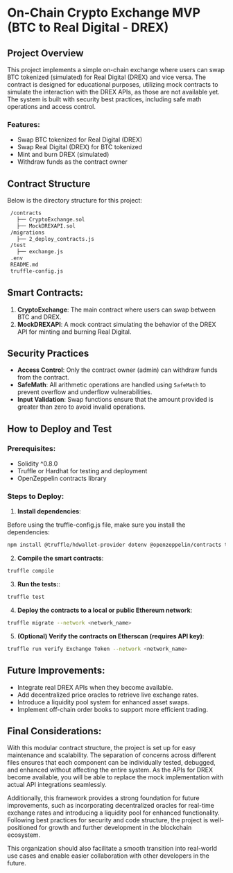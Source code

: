 # On-Chain Crypto Exchange MVP (BTC to Real Digital - DREX)

## Project Overview

This project implements a simple on-chain exchange where users can swap BTC tokenized (simulated) for Real Digital (DREX) and vice versa. The contract is designed for educational purposes, utilizing mock contracts to simulate the interaction with the DREX APIs, as those are not available yet. The system is built with security best practices, including safe math operations and access control.

### Features:
- Swap BTC tokenized for Real Digital (DREX)
- Swap Real Digital (DREX) for BTC tokenized
- Mint and burn DREX (simulated)
- Withdraw funds as the contract owner

## Contract Structure

Below is the directory structure for this project:

   ```bash
	/contracts
	  ├── CryptoExchange.sol
	  ├── MockDREXAPI.sol
	/migrations
	  ├── 2_deploy_contracts.js
	/test
	  ├── exchange.js
	.env
	README.md
	truffle-config.js
   ```

## Smart Contracts:
1. **CryptoExchange**: The main contract where users can swap between BTC and DREX.
2. **MockDREXAPI**: A mock contract simulating the behavior of the DREX API for minting and burning Real Digital.

## Security Practices

- **Access Control**: Only the contract owner (admin) can withdraw funds from the contract.
- **SafeMath**: All arithmetic operations are handled using `SafeMath` to prevent overflow and underflow vulnerabilities.
- **Input Validation**: Swap functions ensure that the amount provided is greater than zero to avoid invalid operations.

## How to Deploy and Test

### Prerequisites:
- Solidity ^0.8.0
- Truffle or Hardhat for testing and deployment
- OpenZeppelin contracts library

### Steps to Deploy:

1. **Install dependencies**:

Before using the truffle-config.js file, make sure you install the dependencies:

```bash
npm install @truffle/hdwallet-provider dotenv @openzeppelin/contracts truffle-plugin-verify
```

2. **Compile the smart contracts**:

```bash
truffle compile
```

3. **Run the tests:**:

```bash
truffle test
```

4. **Deploy the contracts to a local or public Ethereum network**:

```bash
truffle migrate --network <network_name>
```

5. **(Optional) Verify the contracts on Etherscan (requires API key)**:

```bash
truffle run verify Exchange Token --network <network_name>
```

## Future Improvements:
- Integrate real DREX APIs when they become available.
- Add decentralized price oracles to retrieve live exchange rates.
- Introduce a liquidity pool system for enhanced asset swaps.
- Implement off-chain order books to support more efficient trading.

## Final Considerations:

With this modular contract structure, the project is set up for easy maintenance and scalability. The separation of concerns across different files ensures that each component can be individually tested, debugged, and enhanced without affecting the entire system. As the APIs for DREX become available, you will be able to replace the mock implementation with actual API integrations seamlessly.

Additionally, this framework provides a strong foundation for future improvements, such as incorporating decentralized oracles for real-time exchange rates and introducing a liquidity pool for enhanced functionality. Following best practices for security and code structure, the project is well-positioned for growth and further development in the blockchain ecosystem.

This organization should also facilitate a smooth transition into real-world use cases and enable easier collaboration with other developers in the future.